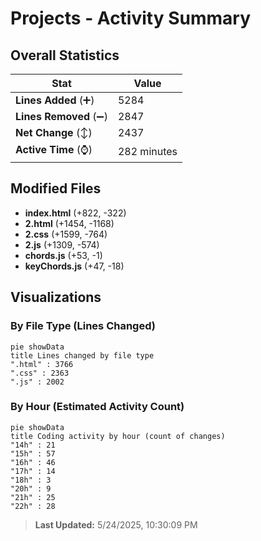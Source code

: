 # Projects - Activity Summary 

## Overall Statistics

| Stat                   | Value                                                             |
| ---------------------- | ----------------------------------------------------------------- |
| **Lines Added** (➕)   | 5284                                          |
| **Lines Removed** (➖) | 2847                                        |
| **Net Change** (↕)    | 2437                |
| **Active Time** (⌚)   | 282 minutes |


## Modified Files
- **index.html** (+822, -322)
- **2.html** (+1454, -1168)
- **2.css** (+1599, -764)
- **2.js** (+1309, -574)
- **chords.js** (+53, -1)
- **keyChords.js** (+47, -18)

## Visualizations

### By File Type (Lines Changed)

```mermaid
pie showData
title Lines changed by file type
".html" : 3766
".css" : 2363
".js" : 2002
```

### By Hour (Estimated Activity Count)

```mermaid
pie showData
title Coding activity by hour (count of changes)
"14h" : 21
"15h" : 57
"16h" : 46
"17h" : 14
"18h" : 3
"20h" : 9
"21h" : 25
"22h" : 28
```


> **Last Updated:** 5/24/2025, 10:30:09 PM